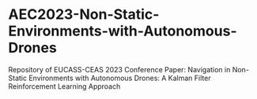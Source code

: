 # AEC2023-Non-Static-Environments-with-Autonomous-Drones
Repository of EUCASS-CEAS 2023 Conference Paper: Navigation in Non-Static Environments with Autonomous Drones: A Kalman Filter Reinforcement Learning Approach
